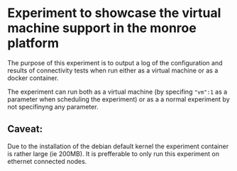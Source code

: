 # Experiment to showcase the virtual machine support in the monroe platform 
The purpose of this experiment is to output a log of the configuration and results of connectivity tests when run either as a virtual machine or as a docker container.

The experiment can run both as a virtual machine (by specifing ```"vm":1``` as a parameter when scheduling the experiment) or as a a normal experiment by not specifinyng any parameter. 

## Caveat:
Due to the installation of the debian default kernel the experiment container is rather large (ie 200MB). It is prefferable to only run this experiment on ethernet connected nodes. 

